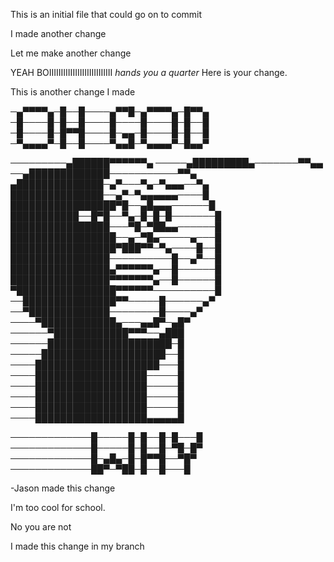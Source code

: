 This is an initial file that could go on to commit

I made another change

Let me make another change


YEAH BOIIIIIIIIIIIIIIIIIIIIIIIIIII
*hands you a quarter*
Here is your change.

This is another change I made






─▄▀▀▀▀▄─█──█────▄▀▀█─▄▀▀▀▀▄─█▀▀▄ 
─█────█─█──█────█────█────█─█──█ 
─█────█─█▀▀█────█─▄▄─█────█─█──█ 
─▀▄▄▄▄▀─█──█────▀▄▄█─▀▄▄▄▄▀─█▄▄▀ 

─────────▄██████▀▀▀▀▀▀▄
─────▄█████████▄───────▀▀▄▄
──▄█████████████───────────▀▀▄
▄██████████████─▄▀───▀▄─▀▄▄▄──▀▄
███████████████──▄▀─▀▄▄▄▄▄▄────█
█████████████████▀█──▄█▄▄▄──────█
███████████──█▀█──▀▄─█─█─█───────█
████████████████───▀█─▀██▄▄──────█
█████████████████──▄─▀█▄─────▄───█
█████████████████▀███▀▀─▀▄────█──█
████████████████──────────█──▄▀──█
████████████████▄▀▀▀▀▀▀▄──█──────█
████████████████▀▀▀▀▀▀▀▄──█──────█
▀████████████████▀▀▀▀▀▀──────────█
──███████████████▀▀─────█──────▄▀
──▀█████████████────────█────▄▀
────▀████████████▄───▄▄█▀─▄█▀
──────▀████████████▀▀▀──▄███
──────████████████████████─█
─────████████████████████──█
────████████████████████───█
────██████████████████─────█
────██████████████████─────█
────██████████████████─────█
────██████████████████─────█
────██████████████████▄▄▄▄▄█

─────────────█─────█─█──█─█───█
─────────────█─────█─█──█─▀█─█▀
─────────────█─▄█▄─█─█▀▀█──▀█▀
─────────────██▀─▀██─█──█───█

-Jason made this change














I'm too cool for school.



No you are not

I made this change in my branch